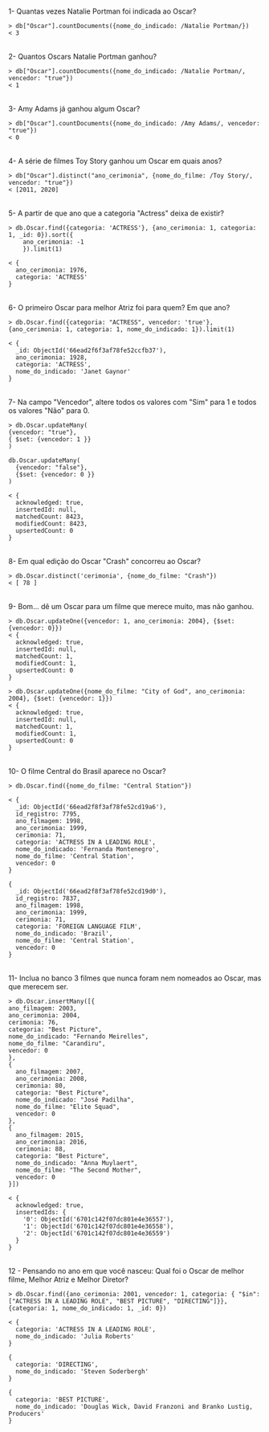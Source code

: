 <br> 1- Quantas vezes Natalie Portman foi indicada ao Oscar? </br>
```
> db["Oscar"].countDocuments({nome_do_indicado: /Natalie Portman/})
< 3
```

<br> 2- Quantos Oscars Natalie Portman ganhou? </br>
```
> db["Oscar"].countDocuments({nome_do_indicado: /Natalie Portman/, vencedor: "true"})
< 1
```

<br> 3- Amy Adams já ganhou algum Oscar? </br>
```
> db["Oscar"].countDocuments({nome_do_indicado: /Amy Adams/, vencedor: "true"})
< 0
```

<br> 4- A série de filmes Toy Story ganhou um Oscar em quais anos? </br>
```
> db["Oscar"].distinct("ano_cerimonia", {nome_do_filme: /Toy Story/, vencedor: "true"})
< [2011, 2020]
```

<br> 5- A partir de que ano que a categoria "Actress" deixa de existir? </br>
```
> db.Oscar.find({categoria: 'ACTRESS'}, {ano_cerimonia: 1, categoria: 1, _id: 0}).sort({
    ano_cerimonia: -1
    }).limit(1)

< {
  ano_cerimonia: 1976,
  categoria: 'ACTRESS'
}
```

<br> 6- O primeiro Oscar para melhor Atriz foi para quem? Em que ano? </br>
```
> db.Oscar.find({categoria: "ACTRESS", vencedor: 'true'}, {ano_cerimonia: 1, categoria: 1, nome_do_indicado: 1}).limit(1)

< {
  _id: ObjectId('66ead2f6f3af78fe52ccfb37'),
  ano_cerimonia: 1928,
  categoria: 'ACTRESS',
  nome_do_indicado: 'Janet Gaynor'
}
```

<br> 7- Na campo "Vencedor", altere todos os valores com "Sim" para 1 e todos os valores "Não" para 0. </br>
```
> db.Oscar.updateMany(
{vencedor: "true"},
{ $set: {vencedor: 1 }}
)

db.Oscar.updateMany(
  {vencedor: "false"},
  {$set: {vencedor: 0 }}
)

< {
  acknowledged: true,
  insertedId: null,
  matchedCount: 8423,
  modifiedCount: 8423,
  upsertedCount: 0
}
```

<br> 8- Em qual edição do Oscar "Crash" concorreu ao Oscar? </br>
```
> db.Oscar.distinct('cerimonia', {nome_do_filme: "Crash"})
< [ 78 ]
```

<br> 9- Bom... dê um Oscar para um filme que merece muito, mas não ganhou. </br>
```
> db.Oscar.updateOne({vencedor: 1, ano_cerimonia: 2004}, {$set: {vencedor: 0}})
< {
  acknowledged: true,
  insertedId: null,
  matchedCount: 1,
  modifiedCount: 1,
  upsertedCount: 0
}

> db.Oscar.updateOne({nome_do_filme: "City of God", ano_cerimonia: 2004}, {$set: {vencedor: 1}})
< {
  acknowledged: true,
  insertedId: null,
  matchedCount: 1,
  modifiedCount: 1,
  upsertedCount: 0
}
```
<br> 10- O filme Central do Brasil aparece no Oscar? </br>
```
> db.Oscar.find({nome_do_filme: "Central Station"})

< {
  _id: ObjectId('66ead2f8f3af78fe52cd19a6'),
  id_registro: 7795,
  ano_filmagem: 1998,
  ano_cerimonia: 1999,
  cerimonia: 71,
  categoria: 'ACTRESS IN A LEADING ROLE',
  nome_do_indicado: 'Fernanda Montenegro',
  nome_do_filme: 'Central Station',
  vencedor: 0
}

{
  _id: ObjectId('66ead2f8f3af78fe52cd19d0'),
  id_registro: 7837,
  ano_filmagem: 1998,
  ano_cerimonia: 1999,
  cerimonia: 71,
  categoria: 'FOREIGN LANGUAGE FILM',
  nome_do_indicado: 'Brazil',
  nome_do_filme: 'Central Station',
  vencedor: 0
}
```

<br> 11- Inclua no banco 3 filmes que nunca foram nem nomeados ao Oscar, mas que merecem ser. </br>
```
> db.Oscar.insertMany([{
ano_filmagem: 2003,
ano_cerimonia: 2004,
cerimonia: 76,
categoria: "Best Picture",
nome_do_indicado: "Fernando Meirelles",
nome_do_filme: "Carandiru",
vencedor: 0
},
{
  ano_filmagem: 2007,
  ano_cerimonia: 2008,
  cerimonia: 80,
  categoria: "Best Picture",
  nome_do_indicado: "José Padilha",
  nome_do_filme: "Elite Squad",
  vencedor: 0
},
{
  ano_filmagem: 2015,
  ano_cerimonia: 2016,
  cerimonia: 88,
  categoria: "Best Picture",
  nome_do_indicado: "Anna Muylaert",
  nome_do_filme: "The Second Mother",
  vencedor: 0
}])

< {
  acknowledged: true,
  insertedIds: {
    '0': ObjectId('6701c142f07dc801e4e36557'),
    '1': ObjectId('6701c142f07dc801e4e36558'),
    '2': ObjectId('6701c142f07dc801e4e36559')
  }
}
``` 

<br> 12 - Pensando no ano em que você nasceu: Qual foi o Oscar de melhor filme, Melhor Atriz e Melhor Diretor? </br>
```
> db.Oscar.find({ano_cerimonia: 2001, vencedor: 1, categoria: { "$in": ["ACTRESS IN A LEADING ROLE", "BEST PICTURE", "DIRECTING"]}}, {categoria: 1, nome_do_indicado: 1, _id: 0})

< {
  categoria: 'ACTRESS IN A LEADING ROLE',
  nome_do_indicado: 'Julia Roberts'
}

{
  categoria: 'DIRECTING',
  nome_do_indicado: 'Steven Soderbergh'
}

{
  categoria: 'BEST PICTURE',
  nome_do_indicado: 'Douglas Wick, David Franzoni and Branko Lustig, Producers'
}
```